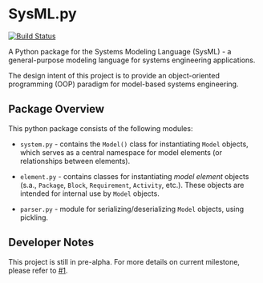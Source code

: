 # SysML.py
[![Build Status](https://travis-ci.com/spacedecentral/SysML.py.svg?branch=dev)](https://travis-ci.com/spacedecentral/SysML.py)

A Python package for the Systems Modeling Language (SysML) - a general-purpose modeling language for systems engineering applications.

The design intent of this project is to provide an object-oriented programming (OOP) paradigm for model-based systems engineering.

## Package Overview

This python package consists of the following modules:

- `system.py` - contains the `Model()` class for instantiating `Model` objects, which serves as a central namespace for model elements (or relationships between elements).

- `element.py` - contains classes for instantiating *model element* objects (s.a., `Package`, `Block`, `Requirement`, `Activity`, etc.). These objects are intended for internal use by `Model` objects.

- `parser.py` - module for serializing/deserializing `Model` objects, using pickling.

## Developer Notes

This project is still in pre-alpha. For more details on current
milestone, please refer to
[#1](https://github.com/spacedecentral/SysML.py/issues/1).
